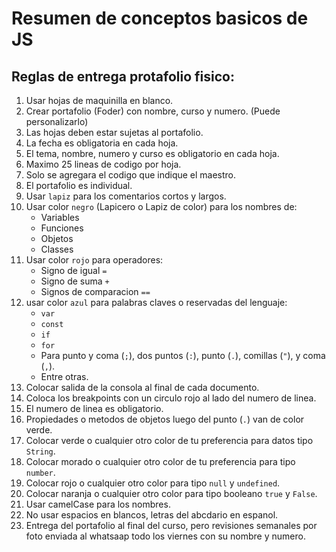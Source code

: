 # Resumen de conceptos basicos de JS

## Reglas de entrega protafolio fisico:

1. Usar hojas de maquinilla en blanco.
2. Crear portafolio (Foder) con nombre, curso y numero. (Puede personalizarlo)
3. Las hojas deben estar sujetas al portafolio. 
4. La fecha es obligatoria en cada hoja.
5. El tema, nombre, numero y curso es obligatorio en cada hoja.
6. Maximo 25 lineas de codigo por hoja.
7. Solo se agregara el codigo que indique el maestro.
8. El portafolio es individual.
9. Usar `lapiz` para los comentarios cortos y largos.
10. Usar color `negro` (Lapicero o Lapiz de color) para los nombres de:
    * Variables
    * Funciones
    * Objetos
    * Classes
11. Usar color `rojo` para operadores:
    * Signo de igual `=`
    * Signo de suma `+`
    * Signos de comparacion `==`
12. usar color `azul` para palabras claves o reservadas del lenguaje:
    * `var`
    * `const`
    * `if`
    * `for`
    * Para punto y coma (`;`), dos puntos (`:`), punto (`.`), comillas (`"`), y  coma (`,`).
    * Entre otras.
13. Colocar salida de la consola al final de cada documento.
14. Coloca los breakpoints con un circulo rojo al lado del numero de linea.
15. El numero de linea es obligatorio.
16. Propiedades o metodos de objetos luego del punto (`.`) van de color verde.
17. Colocar verde o cualquier otro color de tu preferencia para datos tipo `String`.
18. Colocar morado o cualquier otro color de tu preferencia para tipo `number`.
19. Colocar rojo o cualquier otro color para tipo `null` y `undefined`.
20. Colocar naranja o cualquier otro color para tipo booleano `true` y `False`.
21. Usar camelCase para los nombres.
22. No usar espacios en blancos, letras del abcdario en espanol. 
23. Entrega del portafolio al final del curso, pero revisiones semanales por foto enviada al whatsaap todo los viernes con su nombre y numero. 



